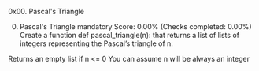 0x00. Pascal's Triangle

0. Pascal's Triangle
mandatory
Score: 0.00% (Checks completed: 0.00%)
Create a function def pascal_triangle(n): that returns a list of lists of integers representing the Pascal’s triangle of n:

Returns an empty list if n <= 0
You can assume n will be always an integer